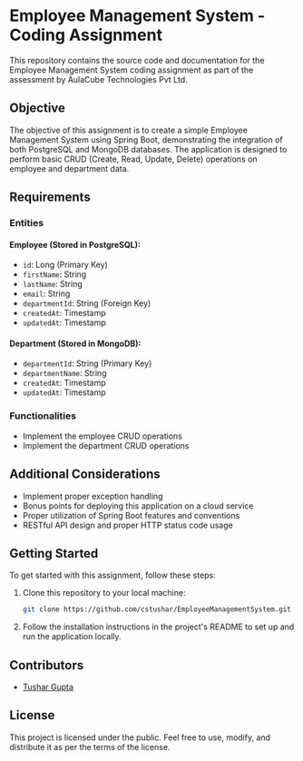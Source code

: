 # Employee Management System - Coding Assignment

This repository contains the source code and documentation for the Employee Management System coding assignment as part of the assessment by AulaCube Technologies Pvt Ltd.

## Objective

The objective of this assignment is to create a simple Employee Management System using Spring Boot, demonstrating the integration of both PostgreSQL and MongoDB databases. The application is designed to perform basic CRUD (Create, Read, Update, Delete) operations on employee and department data.

## Requirements
### Entities

#### Employee (Stored in PostgreSQL):
- `id`: Long (Primary Key)
- `firstName`: String
- `lastName`: String
- `email`: String
- `departmentId`: String (Foreign Key)
- `createdAt`: Timestamp
- `updatedAt`: Timestamp

#### Department (Stored in MongoDB):
- `departmentId`: String (Primary Key)
- `departmentName`: String
- `createdAt`: Timestamp
- `updatedAt`: Timestamp

### Functionalities

- Implement the employee CRUD operations
- Implement the department CRUD operations

## Additional Considerations

- Implement proper exception handling
- Bonus points for deploying this application on a cloud service
- Proper utilization of Spring Boot features and conventions
- RESTful API design and proper HTTP status code usage

## Getting Started

To get started with this assignment, follow these steps:

1. Clone this repository to your local machine:

   ```bash
   git clone https://github.com/cstushar/EmployeeManagementSystem.git
   ```

2. Follow the installation instructions in the project's README to set up and run the application locally.

## Contributors

- [Tushar Gupta](https://github.com/cstushar)

## License

This project is licensed under the public. Feel free to use, modify, and distribute it as per the terms of the license.
